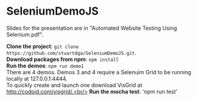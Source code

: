 # SeleniumDemoJS
Slides for the presentation are in "Automated Website Testing Using Selenium.pdf".

**Clone the project**: `git clone https://github.com/stuartdga/SeleniumDemoJS.git`.<br/>
**Download packages from npm**: `npm install`<br/>
**Run the demos**: `npm run demo1`<br/>
There are 4 demos.  Demos 3 and 4 require a Selenuim Grid to be running locally at 127.0.0.1:4444.<br/>
To quickly create and launch one download VisGrid at http://codoid.com/visgrid/.<br/>
**Run the mocha test**: 'npm run test'
